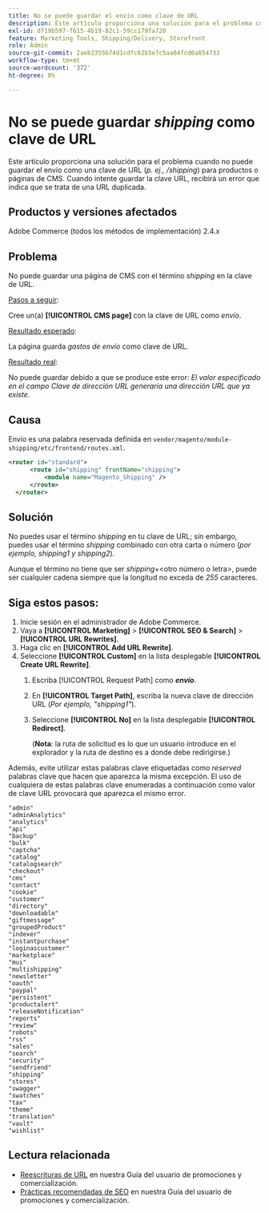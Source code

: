 ```yaml
---
title: No se puede guardar el envío como clave de URL
description: Este artículo proporciona una solución para el problema cuando no puede guardar el envío como una clave URL (_p. ej., /shipping_) para productos o páginas de CMS. Cuando intente guardar la clave URL, recibirá un error que indica que se trata de un duplicado de una dirección URL.
exl-id: df19b597-f615-4b19-82c1-59cc179fa720
feature: Marketing Tools, Shipping/Delivery, Storefront
role: Admin
source-git-commit: 2aeb2355b74d1cdfc62b5e7c5aa04fcd0a654733
workflow-type: tm+mt
source-wordcount: '372'
ht-degree: 0%

---
```


# No se puede guardar _shipping_ como clave de URL

Este artículo proporciona una solución para el problema cuando no puede guardar el envío como una clave de URL (_p. ej., /shipping_) para productos o páginas de CMS. Cuando intente guardar la clave URL, recibirá un error que indica que se trata de una URL duplicada.

## Productos y versiones afectados

Adobe Commerce (todos los métodos de implementación) 2.4.x

## Problema

No puede guardar una página de CMS con el término _shipping_ en la clave de URL.

<u>Pasos a seguir</u>:

Cree un(a) **[!UICONTROL CMS page]** con la clave de URL como _envío_.

<u>Resultado esperado</u>:

La página guarda _gastos de envío_ como clave de URL.

<u>Resultado real</u>:

No puede guardar debido a que se produce este error:
*El valor especificado en el campo Clave de dirección URL generaría una dirección URL que ya existe.*

## Causa

Envío es una palabra reservada definida en `vendor/magento/module-shipping/etc/frontend/routes.xml`.

```xml
<router id="standard">
      <route id="shipping" frontName="shipping">
          <module name="Magento_Shipping" />
      </route>
  </router>
```

## Solución

No puedes usar el término _shipping_ en tu clave de URL; sin embargo, puedes usar el término _shipping_ combinado con otra carta o número (_por ejemplo, shipping1 y shipping2_).

Aunque el término no tiene que ser _shipping_+&lt;otro número o letra>, puede ser cualquier cadena siempre que la longitud no exceda de *255* caracteres.

## Siga estos pasos:

1. Inicie sesión en el administrador de Adobe Commerce.
1. Vaya a **[!UICONTROL Marketing]** > **[!UICONTROL SEO & Search]** > **[!UICONTROL URL Rewrites]**.
1. Haga clic en **[!UICONTROL Add URL Rewrite]**.
1. Seleccione **[!UICONTROL Custom]** en la lista desplegable **[!UICONTROL Create URL Rewrite]**.
   1. Escriba [!UICONTROL Request Path] como **_envío_**.
   1. En **[!UICONTROL Target Path]**, escriba la nueva clave de dirección URL (_Por ejemplo, &quot;shipping1&quot;_).
   1. Seleccione **[!UICONTROL No]** en la lista desplegable **[!UICONTROL Redirect]**.


      (**Nota**: la ruta de solicitud es lo que un usuario introduce en el explorador y la ruta de destino es a donde debe redirigirse.)

Además, evite utilizar estas palabras clave etiquetadas como *reserved* palabras clave que hacen que aparezca la misma excepción. El uso de cualquiera de estas palabras clave enumeradas a continuación como valor de clave URL provocará que aparezca el mismo error.


```
"admin"
"adminAnalytics"
"analytics"
"api"
"backup"
"bulk"
"captcha"
"catalog"
"catalogsearch"
"checkout"
"cms"
"contact"
"cookie"
"customer"
"directory"
"downloadable"
"giftmessage"
"groupedProduct"
"indexer"
"instantpurchase"
"loginascustomer"
"marketplace"
"mui"
"multishipping"
"newsletter"
"oauth"
"paypal"
"persistent"
"productalert"
"releaseNotification"
"reports"
"review"
"robots"
"rss"
"sales"
"search"
"security"
"sendfriend"
"shipping"
"stores"
"swagger"
"swatches"
"tax"
"theme"
"translation"
"vault"
"wishlist"
```

## Lectura relacionada

* [Reescrituras de URL](https://experienceleague.adobe.com/es/docs/commerce-admin/marketing/seo/url-rewrites/url-rewrite) en nuestra Guía del usuario de promociones y comercialización.
* [Prácticas recomendadas de SEO](https://experienceleague.adobe.com/es/docs/commerce-admin/marketing/seo/seo-overview) en nuestra Guía del usuario de promociones y comercialización.

